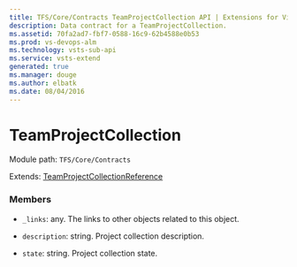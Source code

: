 ```yaml
---
title: TFS/Core/Contracts TeamProjectCollection API | Extensions for Visual Studio Team Services
description: Data contract for a TeamProjectCollection.
ms.assetid: 70fa2ad7-fbf7-0588-16c9-62b4588e0b53
ms.prod: vs-devops-alm
ms.technology: vsts-sub-api
ms.service: vsts-extend
generated: true
ms.manager: douge
ms.author: elbatk
ms.date: 08/04/2016
---
```


# TeamProjectCollection

Module path: `TFS/Core/Contracts`

Extends: [TeamProjectCollectionReference](../../../TFS/Core/Contracts/TeamProjectCollectionReference.md)

### Members

* `_links`: any. The links to other objects related to this object.

* `description`: string. Project collection description.

* `state`: string. Project collection state.

